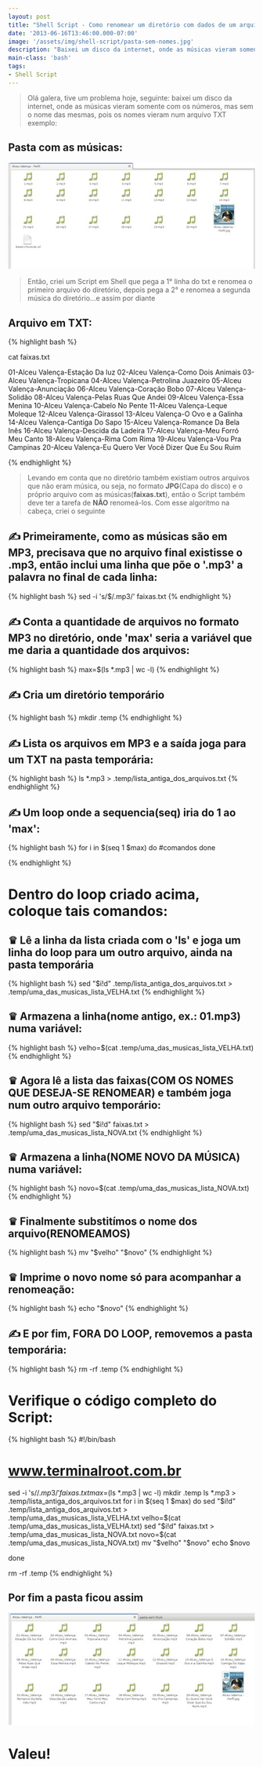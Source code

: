 ```yaml
---
layout: post
title: "Shell Script - Como renomear um diretório com dados de um arquivo"
date: '2013-06-16T13:46:00.000-07:00'
image: '/assets/img/shell-script/pasta-sem-nomes.jpg'
description: "Baixei um disco da internet, onde as músicas vieram somente com os números, mas sem o nome das mesmas, pois os nomes vieram num arquivo TXT"
main-class: 'bash'
tags:
- Shell Script
---
```


> Olá galera, tive um problema hoje, seguinte: baixei um disco da internet, onde as músicas vieram somente com os números, mas sem o nome das mesmas, pois os nomes vieram num arquivo TXT exemplo: 

## Pasta com as músicas:
   
![Shell Script - Como renomear um diretório com dados de um arquivo](/assets/img/shell-script/pasta-sem-nomes.jpg "Shell Script - Como renomear um diretório com dados de um arquivo")
 
 
> Então, criei um Script em Shell que pega a 1° linha do txt e renomea o primeiro arquivo do diretório, depois pega a 2° e renomea a segunda música do diretório...e assim por diante

## Arquivo em TXT:
{% highlight bash %}

cat faixas.txt

01-Alceu Valença-Estação Da luz
02-Alceu Valença-Como Dois Animais
03-Alceu Valença-Tropicana
04-Alceu Valença-Petrolina Juazeiro
05-Alceu Valença-Anunciação
06-Alceu Valença-Coração Bobo
07-Alceu Valença-Solidão
08-Alceu Valença-Pelas Ruas Que Andei
09-Alceu Valença-Essa Menina
10-Alceu Valença-Cabelo No Pente
11-Alceu Valença-Leque Moleque
12-Alceu Valença-Girassol
13-Alceu Valença-O Ovo e a Galinha
14-Alceu Valença-Cantiga Do Sapo
15-Alceu Valença-Romance Da Bela Inês
16-Alceu Valença-Descida da Ladeira
17-Alceu Valença-Meu Forró Meu Canto
18-Alceu Valença-Rima Com Rima
19-Alceu Valença-Vou Pra Campinas
20-Alceu Valença-Eu Quero Ver Você Dizer Que Eu Sou Ruim
 
{% endhighlight %}
 
> Levando em conta que no diretório também existiam outros arquivos que não eram música, ou seja, no formato __JPG__(Capa do disco) e o próprio arquivo com as músicas(__faixas.txt__), então o Script também deve ter a tarefa de __NÃO__ renomeá-los. Com esse algoritmo na cabeça, criei o seguinte

## ✍ Primeiramente, como as músicas são em MP3, precisava que no arquivo final existisse o .mp3, então inclui uma linha que põe o '.mp3' a palavra no final de cada linha:
{% highlight bash %}
sed -i 's/$/.mp3/' faixas.txt
{% endhighlight %}
 
## ✍ Conta a quantidade de arquivos no formato MP3 no diretório, onde 'max' seria a variável que me daria a quantidade dos arquivos:
{% highlight bash %}
max=$(ls *.mp3 | wc -l)
{% endhighlight %}
 
## ✍ Cria um diretório temporário
{% highlight bash %}
mkdir .temp
{% endhighlight %}
 
## ✍ Lista os arquivos em MP3 e a saída joga para um TXT na pasta temporária:
{% highlight bash %}
ls *.mp3 > .temp/lista_antiga_dos_arquivos.txt
{% endhighlight %}
   
## ✍ Um loop onde a sequencia(seq) iria do 1 ao 'max': 
{% highlight bash %}
 for i in $(seq 1 $max)
 do
  #comandos
 done
 
{% endhighlight %}
 
# Dentro do loop criado acima, coloque tais comandos:
 
##  ♛ Lê a linha da lista criada com o 'ls' e joga um linha do loop para um outro arquivo, ainda na pasta temporária
{% highlight bash %}
sed "$i!d" .temp/lista_antiga_dos_arquivos.txt > .temp/uma_das_musicas_lista_VELHA.txt
{% endhighlight %}
 
##  ♛ Armazena a linha(nome antigo, ex.: 01.mp3) numa variável:
{% highlight bash %}
velho=$(cat .temp/uma_das_musicas_lista_VELHA.txt)
{% endhighlight %}
 
##  ♛ Agora lê a lista das faixas(COM OS NOMES QUE DESEJA-SE RENOMEAR) e também joga num outro arquivo temporário:
{% highlight bash %}
sed "$i!d" faixas.txt > .temp/uma_das_musicas_lista_NOVA.txt
{% endhighlight %}
 
##  ♛ Armazena a linha(NOME NOVO DA MÚSICA) numa variável:
{% highlight bash %}
novo=$(cat .temp/uma_das_musicas_lista_NOVA.txt)
{% endhighlight %}
 
##  ♛ Finalmente substitímos o nome dos arquivo(RENOMEAMOS)
{% highlight bash %}
mv "$velho" "$novo"
{% endhighlight %}
 
##  ♛ Imprime o novo nome só para acompanhar a renomeação:
{% highlight bash %}
echo "$novo"
{% endhighlight %}
 
## ✍ E por fim, FORA DO LOOP, removemos a pasta temporária:
{% highlight bash %}
rm -rf .temp
{% endhighlight %}
 
# Verifique o código completo do Script:

{% highlight bash %}
#!/bin/bash
# www.terminalroot.com.br
sed -i 's/$/.mp3/' faixas.txt
max=$(ls *.mp3 | wc -l)
mkdir .temp
ls *.mp3 > .temp/lista_antiga_dos_arquivos.txt
for i in $(seq 1 $max)
 do 
  sed "$i!d" .temp/lista_antiga_dos_arquivos.txt > .temp/uma_das_musicas_lista_VELHA.txt
  velho=$(cat .temp/uma_das_musicas_lista_VELHA.txt)
  sed "$i!d" faixas.txt > .temp/uma_das_musicas_lista_NOVA.txt
  novo=$(cat .temp/uma_das_musicas_lista_NOVA.txt)
  mv "$velho" "$novo"
  echo $novo
  
 done
 
rm -rf .temp
{% endhighlight %}
 
## Por fim a pasta ficou assim
    
![Shell Script - Como renomear um diretório com dados de um arquivo](/assets/img/shell-script/pasta-com-nomes.jpg "Shell Script - Como renomear um diretório com dados de um arquivo")
 
# Valeu!
 
 
 
